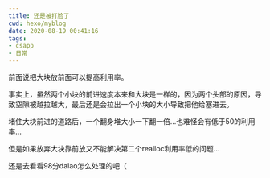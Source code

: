 ```yaml
---
title: 还是被打脸了
cwd: hexo/myblog
date: 2020-08-19 00:41:16
tags:
- csapp
- 日常
---
```


前面说把大块放前面可以提高利用率。

事实上，虽然两个小块的前进速度本来和大块是一样的，因为两个头部的原因，导致空隙被越拉越大，最后还是会拉出一个小块的大小导致把他给塞进去。

堵住大块前进的道路后，一个翻身堆大小一下翻一倍...也难怪会有低于50的利用率...

但是如果放弃大块靠前放又不能解决第二个realloc利用率低的问题...

还是去看看98分dalao怎么处理的吧（

